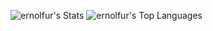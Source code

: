 ![ernolfur's Stats](https://github-readme-stats.vercel.app/api?username=ernolfur&theme=tokyonight&show_icons=true&hide_border=true&count_private=true) 
![ernolfur's Top Languages](https://github-readme-stats.vercel.app/api/top-langs/?username=ernolfur&theme=tokyonight&show_icons=true&hide_border=true&layout=compact)
